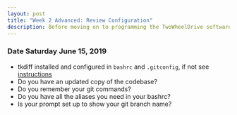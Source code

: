 ```yaml
---
layout: post
title: "Week 2 Advanced: Review Configuration"
description: Before moving on to programming the TwoWheelDrive software, we'll revisit your configuration.
---
```



### Date Saturday June 15, 2019

* tkdiff installed and configured in `bashrc` and `.gitconfig`, if not see [instructions](https://github.com/java-rnrr/software/wiki/Getting-Started#how-to-setup-your-bashrc-and-bashrc_profile)
* Do you have an updated copy of the codebase?
* Do you remember your git commands?
* Do you have all the aliases you need in your bashrc?
* Is your prompt set up to show your git branch name?

